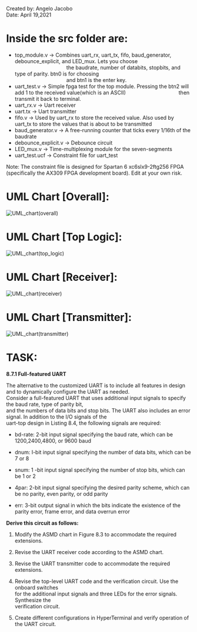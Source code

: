 Created by: Angelo Jacobo   
Date: April 19,2021  

# Inside the src folder are:  
* top_module.v -> Combines uart_rx, uart_tx, fifo, baud_generator, debounce_explicit, and LED_mux. Lets you choose   
&emsp;&emsp;&emsp;&emsp;&emsp;&emsp;&emsp;&emsp;&emsp;&emsp;the baudrate, number of databits, stopbits, and type of parity. btn0 is for choosing   
&emsp;&emsp;&emsp;&emsp;&emsp;&emsp;&emsp;&emsp;&emsp;&emsp;and btn1 is the enter key.    
* uart_test.v -> Simple fpga test for the top module. Pressing the btn2 will add 1 to the received value(which is an ASCII) 
&emsp;&emsp;&emsp;&emsp;&emsp;&emsp;&emsp;&emsp;&emsp;&emsp;then transmit it back to terminal.
* uart_rx.v -> Uart receiver
* uart.tx -> Uart transmitter
* fifo.v -> Used by uart_rx to store the received value. Also used by uart_tx to store the values that is about to be transmitted
* baud_generator.v -> A free-running counter that ticks every 1/16th of the baudrate
* debounce_explicit.v -> Debounce circuit
* LED_mux.v -> Time-multiplexing module for the seven-segments
* uart_test.ucf -> Constraint file for uart_test


Note: The constraint file is designed for Spartan 6 xc6slx9-2ftg256 FPGA (specifically the AX309 FPGA development board). Edit at your own risk.

# UML Chart [Overall]: 
![UML_chart(overall)](https://user-images.githubusercontent.com/87559347/126108750-fec122a5-db89-4ab1-bfae-a388dd825c88.jpg)

# UML Chart [Top Logic]: 
![UML_chart(top_logic)](https://user-images.githubusercontent.com/87559347/126108759-f8ea2c83-07a0-491a-b4ae-44e9c351accf.jpg)



# UML Chart [Receiver]: 
![UML_chart(receiver)](https://user-images.githubusercontent.com/87559347/126108758-626d450b-6c56-4d95-97c9-dcd0f909fefc.jpg)

# UML Chart [Transmitter]: 
![UML_chart(transmitter)](https://user-images.githubusercontent.com/87559347/126108764-9e3f4175-0cff-4ef7-81f1-9854a58a3610.jpg)


# TASK:
**8.7.1 Full-featured UART**  

The alternative to the customized UART is to include all features in design and to dynamically configure the UART as needed.   
Consider a full-featured UART that uses additional input signals to specify the baud rate, type of parity bit,   
and the numbers of data bits and stop bits. The UART also includes an error signal. In addition to the I/O signals of the  
uart-top design in Listing 8.4, the following signals are required:  

* bd-rate: 2-bit input signal specifying the baud rate, which can be 1200,2400,4800,
or 9600 baud

* dnum: I-bit input signal specifying the number of data bits, which can be 7 or 8

* snum: 1 -bit input signal specifying the number of stop bits, which can be 1 or 2

* 4par: 2-bit input signal specifying the desired parity scheme, which can be no parity, even parity, or odd parity

* err: 3-bit output signal in which the bits indicate the existence of the parity error, frame error, and data overrun error

**Derive this circuit as follows:**  

1. Modify the ASMD chart in Figure 8.3 to accommodate the required extensions.

2. Revise the UART receiver code according to the ASMD chart.

3. Revise the UART transmitter code to accommodate the required extensions. 

4. Revise the top-level UART code and the verification circuit. Use the onboard switches  
for the additional input signals and three LEDs for the error signals. Synthesize the  
verification circuit.  

5. Create different configurations in HyperTerminal and verify operation of the UART
circuit. 
